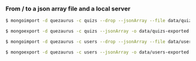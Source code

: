 ### From / to a json array file and a local server

```bash
$ mongoimport -d quezaurus -c quizs --drop --jsonArray --file data/quizs.json

$ mongoexport -d quezaurus -c quizs --jsonArray -o data/quizs-exported.json
```

```bash
$ mongoimport -d quezaurus -c users --drop --jsonArray --file data/users.json

$ mongoexport -d quezaurus -c users --jsonArray -o data/users-exported.json
```
